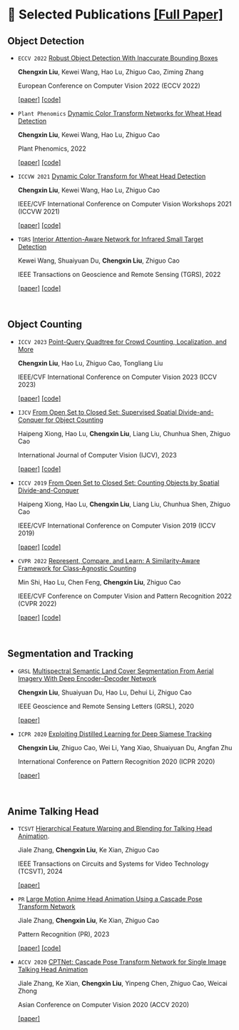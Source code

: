 
# 📝 Selected Publications [[Full Paper]](https://scholar.google.com/citations?user=rGAt19wAAAAJ&hl)
## Object Detection

- ``ECCV 2022`` [Robust Object Detection With Inaccurate Bounding Boxes](https://arxiv.org/abs/2207.09697)

    **Chengxin Liu**, Kewei Wang, Hao Lu, Zhiguo Cao, Ziming Zhang

    European Conference on Computer Vision 2022 (ECCV 2022)

    [[paper]](https://arxiv.org/abs/2207.09697)
    [[code]](https://github.com/cxliu0/OA-MIL)


- ``Plant Phenomics`` [Dynamic Color Transform Networks for Wheat Head Detection](https://spj.science.org/doi/10.34133/2022/9818452?permanently=true)

    **Chengxin Liu**, Kewei Wang, Hao Lu, Zhiguo Cao

    Plant Phenomics, 2022

    [[paper]](https://spj.science.org/doi/10.34133/2022/9818452?permanently=true)
    [[code]](https://github.com/cxliu0/DCT)


- ``ICCVW 2021`` [Dynamic Color Transform for Wheat Head Detection](https://openaccess.thecvf.com/content/ICCV2021W/CVPPA/papers/Liu_Dynamic_Color_Transform_for_Wheat_Head_Detection_ICCVW_2021_paper.pdf)

    **Chengxin Liu**, Kewei Wang, Hao Lu, Zhiguo Cao

    IEEE/CVF International Conference on Computer Vision Workshops 2021 (ICCVW 2021)

    [[paper]](https://openaccess.thecvf.com/content/ICCV2021W/CVPPA/papers/Liu_Dynamic_Color_Transform_for_Wheat_Head_Detection_ICCVW_2021_paper.pdf)
    [[code]](https://github.com/cxliu0/DCT)


- ``TGRS`` [Interior Attention-Aware Network for Infrared Small Target Detection](https://ieeexplore.ieee.org/document/9745054/)

    Kewei Wang, Shuaiyuan Du, **Chengxin Liu**, Zhiguo Cao

    IEEE Transactions on Geoscience and Remote Sensing (TGRS), 2022

    [[paper]](https://ieeexplore.ieee.org/document/9745054/)
    [[code]](https://github.com/kwwcv/iaanet)

<br />

## Object Counting

- ``ICCV 2023`` [Point-Query Quadtree for Crowd Counting, Localization, and More](https://arxiv.org/abs/2308.13814)

    **Chengxin Liu**, Hao Lu, Zhiguo Cao, Tongliang Liu

    IEEE/CVF International Conference on Computer Vision 2023 (ICCV 2023)

    [[paper]](https://arxiv.org/abs/2308.13814)
    [[code]](https://github.com/cxliu0/PET)


- ``IJCV`` [From Open Set to Closed Set: Supervised Spatial Divide-and-Conquer for Object Counting](https://link.springer.com/article/10.1007/s11263-023-01782-1)

    Haipeng Xiong, Hao Lu, **Chengxin Liu**, Liang Liu, Chunhua Shen, Zhiguo Cao

    International Journal of Computer Vision (IJCV), 2023

    [[paper]](https://link.springer.com/article/10.1007/s11263-023-01782-1)
    [[code]](https://github.com/xhp-hust-2018-2011/SS-DCNet)


- ``ICCV 2019`` [From Open Set to Closed Set: Counting Objects by Spatial Divide-and-Conquer](https://openaccess.thecvf.com/content_ICCV_2019/papers/Xiong_From_Open_Set_to_Closed_Set_Counting_Objects_by_Spatial_ICCV_2019_paper.pdf)

    Haipeng Xiong, Hao Lu, **Chengxin Liu**, Liang Liu, Chunhua Shen, Zhiguo Cao

    IEEE/CVF International Conference on Computer Vision 2019 (ICCV 2019)

    [[paper]](https://openaccess.thecvf.com/content_ICCV_2019/papers/Xiong_From_Open_Set_to_Closed_Set_Counting_Objects_by_Spatial_ICCV_2019_paper.pdf)
    [[code]](https://github.com/xhp-hust-2018-2011/S-DCNet)


- ``CVPR 2022`` [Represent, Compare, and Learn: A Similarity-Aware Framework for Class-Agnostic Counting](https://openaccess.thecvf.com/content/CVPR2022/papers/Shi_Represent_Compare_and_Learn_A_Similarity-Aware_Framework_for_Class-Agnostic_Counting_CVPR_2022_paper.pdf)

    Min Shi, Hao Lu, Chen Feng, **Chengxin Liu**, Zhiguo Cao

    IEEE/CVF Conference on Computer Vision and Pattern Recognition 2022 (CVPR 2022)

    [[paper]](https://openaccess.thecvf.com/content/CVPR2022/papers/Shi_Represent_Compare_and_Learn_A_Similarity-Aware_Framework_for_Class-Agnostic_Counting_CVPR_2022_paper.pdf)
    [[code]](https://github.com/flyinglynx/Bilinear-Matching-Network)


<br />


## Segmentation and Tracking
- ``GRSL`` [Multispectral Semantic Land Cover Segmentation From Aerial Imagery With Deep Encoder–Decoder Network](https://ieeexplore.ieee.org/document/9269368/)

    **Chengxin Liu**, Shuaiyuan Du, Hao Lu, Dehui Li, Zhiguo Cao

    IEEE Geoscience and Remote Sensing Letters (GRSL), 2020

    [[paper]](https://ieeexplore.ieee.org/document/9269368/)

- ``ICPR 2020`` [Exploiting Distilled Learning for Deep Siamese Tracking](https://ieeexplore.ieee.org/document/9412840/)

    **Chengxin Liu**, Zhiguo Cao, Wei Li, Yang Xiao, Shuaiyuan Du, Angfan Zhu

    International Conference on Pattern Recognition 2020 (ICPR 2020)

    [[paper]](https://ieeexplore.ieee.org/document/9412840/)


<br />

## Anime Talking Head
- ``TCSVT`` [Hierarchical Feature Warping and Blending for Talking Head Animation](https://ieeexplore.ieee.org/abstract/document/10464342).

  Jiale Zhang, **Chengxin Liu**, Ke Xian, Zhiguo Cao

  IEEE Transactions on Circuits and Systems for Video Technology (TCSVT), 2024

  [[paper]](https://ieeexplore.ieee.org/abstract/document/10464342)

- ``PR`` [Large Motion Anime Head Animation Using a Cascade Pose Transform Network](https://openaccess.thecvf.com/content/CVPR2022/papers/Shi_Represent_Compare_and_Learn_A_Similarity-Aware_Framework_for_Class-Agnostic_Counting_CVPR_2022_paper.pdf)

    Jiale Zhang, **Chengxin Liu**, Ke Xian, Zhiguo Cao

    Pattern Recognition (PR), 2023

    [[paper]](https://www.sciencedirect.com/science/article/pii/S0031320322006604)
    [[code]](https://github.com/zhangjiale487/AniHead-2K)

- ``ACCV 2020`` [CPTNet: Cascade Pose Transform Network for Single Image Talking Head Animation](https://openaccess.thecvf.com/content/ACCV2020/papers/Zhang_CPTNet_Cascade_Pose_Transform_Network_for_Single_Image_Talking_Head_ACCV_2020_paper.pdf)

    Jiale Zhang, Ke Xian, **Chengxin Liu**, Yinpeng Chen, Zhiguo Cao, Weicai Zhong

    Asian Conference on Computer Vision 2020 (ACCV 2020)

    [[paper]](https://openaccess.thecvf.com/content/ACCV2020/papers/Zhang_CPTNet_Cascade_Pose_Transform_Network_for_Single_Image_Talking_Head_ACCV_2020_paper.pdf)


<br />
